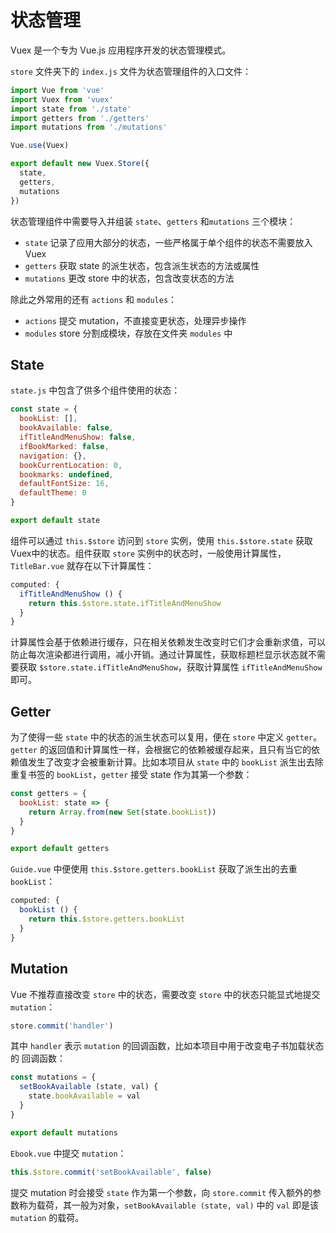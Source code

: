 # 状态管理

Vuex 是一个专为 Vue.js 应用程序开发的状态管理模式。

`store` 文件夹下的 `index.js` 文件为状态管理组件的入口文件：

```javascript
import Vue from 'vue'
import Vuex from 'vuex'
import state from './state'
import getters from './getters'
import mutations from './mutations'

Vue.use(Vuex)

export default new Vuex.Store({
  state,
  getters,
  mutations
})
```

状态管理组件中需要导入并组装 `state`、`getters` 和`mutations` 三个模块：

- `state` 记录了应用大部分的状态，一些严格属于单个组件的状态不需要放入 Vuex
- `getters` 获取 state 的派生状态，包含派生状态的方法或属性
- `mutations` 更改 store 中的状态，包含改变状态的方法

除此之外常用的还有 `actions` 和 `modules`：

- `actions` 提交 mutation，不直接变更状态，处理异步操作
- `modules` store 分割成模块，存放在文件夹 `modules` 中

## State

`state.js` 中包含了供多个组件使用的状态：

```javascript
const state = {
  bookList: [],
  bookAvailable: false,
  ifTitleAndMenuShow: false,
  ifBookMarked: false,
  navigation: {},
  bookCurrentLocation: 0,
  bookmarks: undefined,
  defaultFontSize: 16,
  defaultTheme: 0
}

export default state
```

组件可以通过 `this.$store` 访问到 `store` 实例，使用 `this.$store.state` 获取Vuex中的状态。组件获取 `store` 实例中的状态时，一般使用计算属性，`TitleBar.vue` 就存在以下计算属性：

```javascript
computed: {
  ifTitleAndMenuShow () {
    return this.$store.state.ifTitleAndMenuShow
  }
}
```

计算属性会基于依赖进行缓存，只在相关依赖发生改变时它们才会重新求值，可以防止每次渲染都进行调用，减小开销。通过计算属性，获取标题栏显示状态就不需要获取 `$store.state.ifTitleAndMenuShow`，获取计算属性 `ifTitleAndMenuShow` 即可。

## Getter

为了使得一些 `state` 中的状态的派生状态可以复用，便在 `store` 中定义 `getter`。`getter` 的返回值和计算属性一样，会根据它的依赖被缓存起来，且只有当它的依赖值发生了改变才会被重新计算。比如本项目从 `state` 中的 `bookList` 派生出去除重复书签的 `bookList`，`getter` 接受 state 作为其第一个参数：

```javascript
const getters = {
  bookList: state => {
    return Array.from(new Set(state.bookList))
  }
}

export default getters
```

`Guide.vue` 中便使用 `this.$store.getters.bookList` 获取了派生出的去重 `bookList`：

```javascript
computed: {
  bookList () {
    return this.$store.getters.bookList
  }
}
```

## Mutation

Vue 不推荐直接改变 `store` 中的状态，需要改变 `store` 中的状态只能显式地提交 `mutation`：

```javascript
store.commit('handler')
```

其中 `handler` 表示 `mutation` 的回调函数，比如本项目中用于改变电子书加载状态的 回调函数：

```javascript
const mutations = {
  setBookAvailable (state, val) {
    state.bookAvailable = val
  }
}

export default mutations
```

`Ebook.vue` 中提交 `mutation`：

```javascript
this.$store.commit('setBookAvailable', false)
```

提交 mutation 时会接受 `state` 作为第一个参数，向 `store.commit` 传入额外的参数称为载荷，其一般为对象，`setBookAvailable (state, val)` 中的 `val` 即是该 `mutation` 的载荷。
